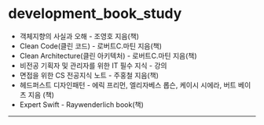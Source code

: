 # development_book_study

* 객체지향의 사실과 오해 - 조영호 지음(책)
* Clean Code(클린 코드) - 로버트C.마틴 지음(책)
* Clean Architecture(클린 아키텍처) - 로버트C.마틴 지음(책)
* 비전공 기획자 및 관리자를 위한 IT 필수 지식 - 강의
* 면접을 위한 CS 전공지식 노트 - 주홍철 지음(책)
* 헤드퍼스트 디자인패턴 - 에릭 프리먼, 엘리자베스 롭슨, 케이시 시에라, 버트 베이츠 지음 (책)
* Expert Swift - Raywenderlich book(책)
---
